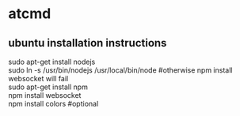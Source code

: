atcmd
=====


ubuntu installation instructions
--------------------------------

sudo apt-get install nodejs  
sudo ln -s /usr/bin/nodejs /usr/local/bin/node #otherwise npm install websocket will fail  
sudo apt-get install npm  
npm install websocket  
npm install colors #optional  
